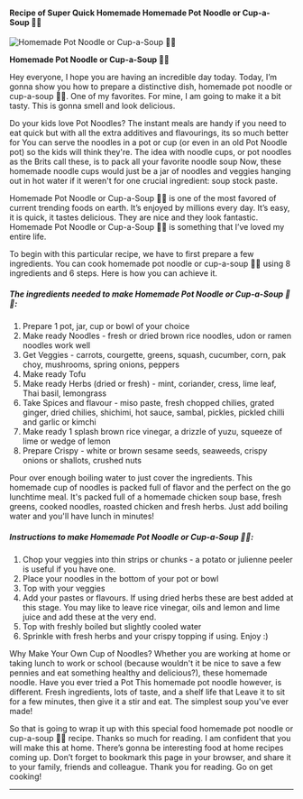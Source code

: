             

#### Recipe of Super Quick Homemade Homemade Pot Noodle or Cup-a-Soup 🌱💚

![Homemade Pot Noodle or Cup-a-Soup 🌱💚](https://img-global.cpcdn.com/recipes/2d683f0fa17e0b96/751x532cq70/homemade-pot-noodle-or-cup-a-soup-%f0%9f%8c%b1%f0%9f%92%9a-recipe-main-photo.jpg)

**Homemade Pot Noodle or Cup-a-Soup 🌱💚**

Hey everyone, I hope you are having an incredible day today. Today, I’m gonna show you how to prepare a distinctive dish, homemade pot noodle or cup-a-soup 🌱💚. One of my favorites. For mine, I am going to make it a bit tasty. This is gonna smell and look delicious.

Do your kids love Pot Noodles? The instant meals are handy if you need to eat quick but with all the extra additives and flavourings, its so much better for You can serve the noodles in a pot or cup (or even in an old Pot Noodle pot) so the kids will think they're. The idea with noodle cups, or pot noodles as the Brits call these, is to pack all your favorite noodle soup Now, these homemade noodle cups would just be a jar of noodles and veggies hanging out in hot water if it weren't for one crucial ingredient: soup stock paste.

Homemade Pot Noodle or Cup-a-Soup 🌱💚 is one of the most favored of current trending foods on earth. It’s enjoyed by millions every day. It’s easy, it is quick, it tastes delicious. They are nice and they look fantastic. Homemade Pot Noodle or Cup-a-Soup 🌱💚 is something that I’ve loved my entire life.

To begin with this particular recipe, we have to first prepare a few ingredients. You can cook homemade pot noodle or cup-a-soup 🌱💚 using 8 ingredients and 6 steps. Here is how you can achieve it.

##### The ingredients needed to make Homemade Pot Noodle or Cup-a-Soup 🌱💚:

1.  Prepare 1 pot, jar, cup or bowl of your choice
2.  Make ready Noodles - fresh or dried brown rice noodles, udon or ramen noodles work well
3.  Get Veggies - carrots, courgette, greens, squash, cucumber, corn, pak choy, mushrooms, spring onions, peppers
4.  Make ready Tofu
5.  Make ready Herbs (dried or fresh) - mint, coriander, cress, lime leaf, Thai basil, lemongrass
6.  Take Spices and flavour - miso paste, fresh chopped chilies, grated ginger, dried chilies, shichimi, hot sauce, sambal, pickles, pickled chilli and garlic or kimchi
7.  Make ready 1 splash brown rice vinegar, a drizzle of yuzu, squeeze of lime or wedge of lemon
8.  Prepare Crispy - white or brown sesame seeds, seaweeds, crispy onions or shallots, crushed nuts

Pour over enough boiling water to just cover the ingredients. This homemade cup of noodles is packed full of flavor and the perfect on the go lunchtime meal. It's packed full of a homemade chicken soup base, fresh greens, cooked noodles, roasted chicken and fresh herbs. Just add boiling water and you'll have lunch in minutes!

##### Instructions to make Homemade Pot Noodle or Cup-a-Soup 🌱💚:

1.  Chop your veggies into thin strips or chunks - a potato or julienne peeler is useful if you have one.
2.  Place your noodles in the bottom of your pot or bowl
3.  Top with your veggies
4.  Add your pastes or flavours. If using dried herbs these are best added at this stage. You may like to leave rice vinegar, oils and lemon and lime juice and add these at the very end.
5.  Top with freshly boiled but slightly cooled water
6.  Sprinkle with fresh herbs and your crispy topping if using. Enjoy :)

Why Make Your Own Cup of Noodles? Whether you are working at home or taking lunch to work or school (because wouldn't it be nice to save a few pennies and eat something healthy and delicious?), these homemade noodle. Have you ever tried a Pot This homemade pot noodle however, is different. Fresh ingredients, lots of taste, and a shelf life that Leave it to sit for a few minutes, then give it a stir and eat. The simplest soup you've ever made!

So that is going to wrap it up with this special food homemade pot noodle or cup-a-soup 🌱💚 recipe. Thanks so much for reading. I am confident that you will make this at home. There’s gonna be interesting food at home recipes coming up. Don’t forget to bookmark this page in your browser, and share it to your family, friends and colleague. Thank you for reading. Go on get cooking!

* * *
